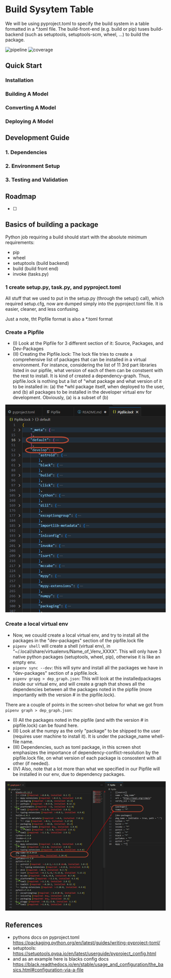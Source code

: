 # Build Sysytem Table
We will be using pyproject.toml to specify the build system in a table formatted in a *.toml file. The build-front-end (e.g. build or pip) tuses build-backend (such as setuptools, setuptools-scm, wheel, ...) to build the package.

![pipeline](https://google.com)
![coverage](https://google.com)




## Quick Start

### Installation
### Building A Model
### Converting A Model
### Deploying A Model

## Development Guide

### 1. Dependencies
### 2. Environment Setup
### 3. Testing and Validation

## Roadmap
- [ ] 

## Basics of building a package
Python job requiring a build should start with the absolute minimum requirements:
- pip
- wheel
- setuptools (build backend)
- build (build front end)
- invoke (tasks.py)

### 1 create setup.py, task.py, and pyproject.toml
All stuff that we used to put in the setup.py (through the setup() call), which required setup.cfg, now are dumped simply into
the pyproject.toml file. It is easier, cleaner, and less confusing.

Just a note, tht Pipfile format is also a *.toml format

### Create a Pipfile
- (I) Look at the Pipfile for 3 different section of it: Source, Packages, and Dev-Packages 
- (II) Creating the Pipfile.lock: The lock file tries to create a comprehensive list of packages that can be installed in a virtual environment. For instance, considering the list of 11 3rd part libraries listed in our pipfile, what version of each of them can be constsent with the rest to install. It is kind of created a dependency-graph. Thus, pipfile.lock is nothing but a list of "what package and what version of it to be installed in: (a) the *whl package itself, when deployed to the user, and (b) all packages to be installed in the developer virtual env for development. Obviously, (a) is a subset of (b)

![pipfile_lock_image](./pics/pipfile_lock.png)

### Create a local virtual env
- Now, we couuld create a local virtual env, and try to install all the packages in the "dev-packages" section of the pipfile.lock file
- ```pipenv shell``` will create a shell (virtual env), in "~/.local/share/virtualenvs/Name_of_Venv_XXXX". This will only have 3 native python packages (setuptools, wheel, pip), otherwise it is like an empty env.
- ```pipenv sync --dev```: this will synv and install all the packages we have in "dev-packages" section of a pipfile.lock.
- ```pipenv grapg > dep_graph.json```: This will look at the installedpackages inside our virtual env, and will create a graph that shows all the dependencies between all the packages noted in the pipfile (more importantly with the version # in the pipfile.lock).

There are a couple of points in the screen-shot below for what we got from ```pipenv graph > dep_graph.json```:
- (I) All the packages noted in the pipfile (and with the version # in pipfile.lock) can be found here.
- (II) Look at the numpy as the only "package" to be shipped to the user (requires user machine to install it). It is under the package_name whell-file name.
- (III) Dependencies, such as toml package, in this screen shot emphasizes the importance of dependency-conflict-resolution by the pipfile.lock file, on what version of each package is consostent with all other (if needed).
- (IV) Also, note that a lot more than what we specified in our Pipfile will be installed in our env, due to dependency packages.

![pipenv_lock](./pics/pipenvgraph.png)

## References
- pythons docs on pyproject.toml https://packaging.python.org/en/latest/guides/writing-pyproject-toml/
- setuptools: https://setuptools.pypa.io/en/latest/userguide/pyproject_config.html
- and as an example here is blacks config docs https://black.readthedocs.io/en/stable/usage_and_configuration/the_basics.html#configuration-via-a-file